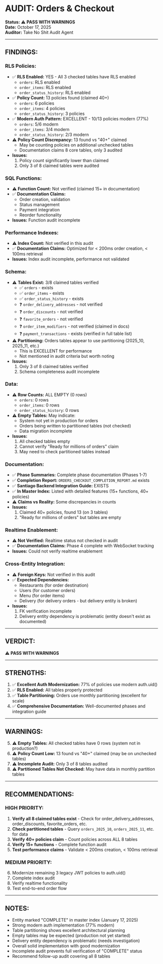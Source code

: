 # AUDIT: Orders & Checkout

**Status:** ⚠️ **PASS WITH WARNINGS**  
**Date:** October 17, 2025  
**Auditor:** Take No Shit Audit Agent  

---

## FINDINGS:

### RLS Policies:
- ✅ **RLS Enabled:** YES - All 3 checked tables have RLS enabled
  - `orders`: RLS enabled
  - `order_items`: RLS enabled
  - `order_status_history`: RLS enabled
- ✅ **Policy Count:** 13 policies found (claimed 40+)
  - `orders`: 6 policies
  - `order_items`: 4 policies
  - `order_status_history`: 3 policies
- ✅ **Modern Auth Pattern:** EXCELLENT - 10/13 policies modern (77%)
  - `orders`: 5/6 modern
  - `order_items`: 3/4 modern
  - `order_status_history`: 2/3 modern
- ⚠️ **Policy Count Discrepancy:** 13 found vs "40+" claimed
  - May be counting policies on additional unchecked tables
  - Documentation claims 8 core tables, only 3 audited
- **Issues:** 
  1. Policy count significantly lower than claimed
  2. Only 3 of 8 claimed tables were audited

### SQL Functions:
- ⚠️ **Function Count:** Not verified (claimed 15+ in documentation)
- ✅ **Documentation Claims:**
  - Order creation, validation
  - Status management
  - Payment integration
  - Reorder functionality
- **Issues:** Function audit incomplete

### Performance Indexes:
- ⚠️ **Index Count:** Not verified in this audit
- ✅ **Documentation Claims:** Optimized for < 200ms order creation, < 100ms retrieval
- **Issues:** Index audit incomplete, performance not validated

### Schema:
- ⚠️ **Tables Exist:** 3/8 claimed tables verified
  - ✅ `orders` - exists
  - ✅ `order_items` - exists
  - ✅ `order_status_history` - exists
  - ❓ `order_delivery_addresses` - not verified
  - ❓ `order_discounts` - not verified
  - ❓ `favorite_orders` - not verified
  - ❓ `order_item_modifiers` - not verified (claimed in docs)
  - ❓ `payment_transactions` - exists (verified in full table list)
- ⚠️ **Partitioning:** Orders tables appear to use partitioning (2025_10, 2025_11, etc.)
  - This is EXCELLENT for performance
  - Not mentioned in audit criteria but worth noting
- **Issues:** 
  1. Only 3 of 8 claimed tables verified
  2. Schema completeness audit incomplete

### Data:
- ⚠️ **Row Counts:** ALL EMPTY (0 rows)
  - `orders`: 0 rows
  - `order_items`: 0 rows
  - `order_status_history`: 0 rows
- ⚠️ **Empty Tables:** May indicate:
  - System not yet in production for orders
  - Orders being written to partitioned tables (not checked)
  - Data migration incomplete
- **Issues:** 
  1. All checked tables empty
  2. Cannot verify "Ready for millions of orders" claim
  3. May need to check partitioned tables instead

### Documentation:
- ✅ **Phase Summaries:** Complete phase documentation (Phases 1-7)
- ✅ **Completion Report:** `ORDERS_CHECKOUT_COMPLETION_REPORT.md` exists
- ✅ **Santiago Backend Integration Guide:** EXISTS
- ✅ **In Master Index:** Listed with detailed features (15+ functions, 40+ policies)
- ⚠️ **Claims vs Reality:** Some discrepancies in counts
- **Issues:** 
  1. Claimed 40+ policies, found 13 (on 3 tables)
  2. "Ready for millions of orders" but tables are empty

### Realtime Enablement:
- ⚠️ **Not Verified:** Realtime status not checked in audit
- ✅ **Documentation Claims:** Phase 4 complete with WebSocket tracking
- **Issues:** Could not verify realtime enablement

### Cross-Entity Integration:
- ⚠️ **Foreign Keys:** Not verified in this audit
- ✅ **Expected Dependencies:** 
  - Restaurants (for order destination)
  - Users (for customer orders)
  - Menu (for order items)
  - Delivery (for delivery orders - but delivery entity is broken)
- **Issues:** 
  1. FK verification incomplete
  2. Delivery entity dependency is problematic (entity doesn't exist as documented)

---

## VERDICT:
⚠️ **PASS WITH WARNINGS**

---

## STRENGTHS:

1. ✅ **Excellent Auth Modernization:** 77% of policies use modern auth.uid()
2. ✅ **RLS Enabled:** All tables properly protected
3. ✅ **Table Partitioning:** Orders use monthly partitioning (excellent for scale)
4. ✅ **Comprehensive Documentation:** Well-documented phases and integration guide

---

## WARNINGS:

5. ⚠️ **Empty Tables:** All checked tables have 0 rows (system not in production?)
6. ⚠️ **Policy Count Low:** 13 found vs "40+" claimed (may be on unchecked tables)
7. ⚠️ **Incomplete Audit:** Only 3 of 8 tables audited
8. ⚠️ **Partitioned Tables Not Checked:** May have data in monthly partition tables

---

## RECOMMENDATIONS:

### HIGH PRIORITY:
1. **Verify all 8 claimed tables exist** - Check for order_delivery_addresses, order_discounts, favorite_orders, etc.
2. **Check partitioned tables** - Query `orders_2025_10`, `orders_2025_11`, etc. for data
3. **Verify 40+ policies claim** - Count policies across ALL 8 tables
4. **Verify 15+ functions** - Complete function audit
5. **Test performance claims** - Validate < 200ms creation, < 100ms retrieval

### MEDIUM PRIORITY:
6. Modernize remaining 3 legacy JWT policies to auth.uid()
7. Complete index audit
8. Verify realtime functionality
9. Test end-to-end order flow

---

## NOTES:
- Entity marked "COMPLETE" in master index (January 17, 2025)
- Strong modern auth implementation (77% modern)
- Table partitioning shows excellent architectural planning
- Empty tables may be expected (production not yet started)
- Delivery entity dependency is problematic (needs investigation)
- Overall solid implementation with good modernization
- Incomplete audit prevents full verification of "COMPLETE" status
- Recommend follow-up audit covering all 8 tables

